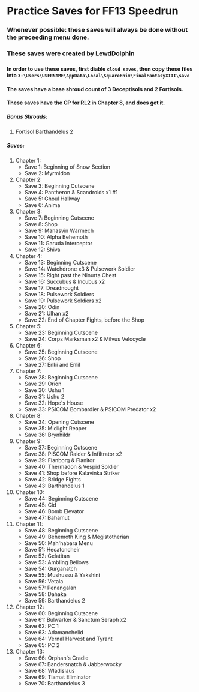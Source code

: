 # Practice Saves for FF13 Speedrun

### Whenever possible: these saves will always be done without the preceeding menu done.
### These saves were created by LewdDolphin
### 

#### In order to use these saves, first diable `cloud saves`, then copy these files into `X:\Users\USERNAME\AppData\Local\SquareEnix\FinalFantasyXIII\save`

#### The saves have a base shroud count of 3 Deceptisols and 2 Fortisols.
#### These saves have the CP for RL2 in Chapter 8, and does get it.

##### Bonus Shrouds:

1. Fortisol Barthandelus 2

##### Saves:

1. Chapter 1:
    * Save 1: Beginning of Snow Section
    * Save 2: Myrmidon
2. Chapter 2:
    * Save 3: Beginning Cutscene
    * Save 4: Pantheron & Scandroids x1 #1
    * Save 5: Ghoul Hallway
    * Save 6: Anima
3. Chapter 3:
    * Save 7: Beginning Cutscene
    * Save 8: Shop
    * Save 9: Manasvin Warmech
    * Save 10: Alpha Behemoth
    * Save 11: Garuda Interceptor
    * Save 12: Shiva
4. Chapter 4:
    * Save 13: Beginning Cutscene
    * Save 14: Watchdrone x3 & Pulsework Soldier
    * Save 15: Right past the Ninurta Chest
    * Save 16: Succubus & Incubus x2
    * Save 17: Dreadnought
    * Save 18: Pulsework Soldiers
    * Save 19: Pulsework Soldiers x2
    * Save 20: Odin
    * Save 21: Ulhan x2
    * Save 22: End of Chapter Fights, before the Shop
5. Chapter 5:
    * Save 23: Beginning Cutscene
    * Save 24: Corps Marksman x2 & Milvus Velocycle
6. Chapter 6:
    * Save 25: Beginning Cutscene
    * Save 26: Shop
    * Save 27: Enki and Enlil
7. Chapter 7:
    * Save 28: Beginning Cutscene
    * Save 29: Orion
    * Save 30: Ushu 1
    * Save 31: Ushu 2
    * Save 32: Hope's House 
    * Save 33: PSICOM Bombardier & PSICOM Predator x2
8. Chapter 8:
    * Save 34: Opening Cutscene
    * Save 35: Midlight Reaper 
    * Save 36: Brynhildr
9. Chapter 9:
    * Save 37: Beginning Cutscene
    * Save 38: PISCOM Raider & Infiltrator x2
    * Save 39: Flanborg & Flanitor
    * Save 40: Thermadon & Vespid Soldier
	* Save 41: Shop before Kalavinka Striker
	* Save 42: Bridge Fights
	* Save 43: Barthandelus 1
10. Chapter 10:
	* Save 44: Beginning Cutscene
	* Save 45: Cid
	* Save 46: Bomb Elevator
	* Save 47: Bahamut
11. Chapter 11:
	* Save 48: Beginning Cutscene
	* Save 49: Behemoth King & Megistotherian
	* Save 50: Mah'habara Menu
	* Save 51: Hecatoncheir
	* Save 52: Gelatitan
	* Save 53: Ambling Bellows
	* Save 54: Gurganatch
	* Save 55: Mushussu & Yakshini
	* Save 56: Vetala
	* Save 57: Penangalan
	* Save 58: Dahaka
	* Save 59: Barthandelus 2
12. Chapter 12:
	* Save 60: Beginning Cutscene
	* Save 61: Bulwarker & Sanctum Seraph x2
	* Save 62: PC 1
	* Save 63: Adamanchelid
	* Save 64: Vernal Harvest and Tyrant
	* Save 65: PC 2
13. Chapter 13: 
	* Save 66: Orphan's Cradle
	* Save 67: Bandersnatch & Jabberwocky
	* Save 68: Wladislaus
	* Save 69: Tiamat Eliminator
	* Save 70: Barthandelus 3
	


